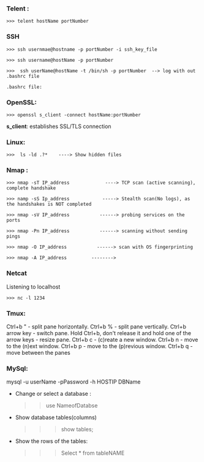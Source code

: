 
### Telent :

    >>> telent hostName portNumber






### SSH

    >>> ssh usernmae@hostname -p portNumber -i ssh_key_file
    
    >>> ssh username@hostName -p portNumber 
    
    >>>  ssh userName@hostName -t /bin/sh -p portNumber  --> log with out .bashrc file
    
    .bashrc file: 
    
    
    
    
### OpenSSL:

    >>> openssl s_client -connect hostName:portNumber
    
    
__s_client__: establishes SSL/TLS connection



### Linux:
 
    >>>  ls -ld .?*    ----> Show hidden files 


### Nmap :

    >>> nmap -sT IP_address             ----> TCP scan (active scanning), complete handshake
    
    >>> namp -sS Ip_address            -----> Stealth scan(No logs), as the handshakes is NOT completed 
    
    >>> nmap -sV IP_address           ------> probing services on the ports
    
    >>> nmap -Pn IP_address           ------> scanning without sending pings 
    
    >>> nmap -O IP_address           ------> scan with OS fingerprinting 
    
    >>> nmap -A IP_address         --------> 
    
### Netcat

Listening to localhost 

    >>> nc -l 1234


### Tmux:

Ctrl+b " - split pane horizontally.
Ctrl+b % - split pane vertically.
Ctrl+b arrow key - switch pane.
Hold Ctrl+b, don't release it and hold one of the arrow keys - resize pane.
Ctrl+b c - (c)reate a new window.
Ctrl+b n - move to the (n)ext window.
Ctrl+b p - move to the (p)revious window.
Ctrl+b q - move between the panes


### MySql:

mysql -u userName -pPassword -h HOSTIP DBName

- Change or select a database :

	>> use NameofDatabse

- Show database tables(columns) 

	>>> show tables;

- Show the rows of the tables:
	
	>>> Select * from tableNAME

